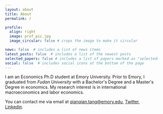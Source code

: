 ```yaml
---
layout: about
title: About
permalink: /

profile:
  align: right
  image: prof_pic.jpg
  image_circular: false # crops the image to make it circular

news: false  # includes a list of news items
latest_posts: false  # includes a list of the newest posts
selected_papers: false # includes a list of papers marked as "selected={true}"
social: false  # includes social icons at the bottom of the page
---
```


I am an Economics Ph.D student at Emory University. Prior to Emory, I graduated from *Fudan University* with a Bachelor's Degree and a Master's Degree in economics. My research interest is in international macroeconomics and labor economics.

You can contact me via email at [qianqian.tang@emory.edu](qianqian.tang@emory.edu), [Twitter](https://twitter.com/Ivy_Tang2), [Linkedin](www.linkedin.com/in/qianqian-tang-572566174).

